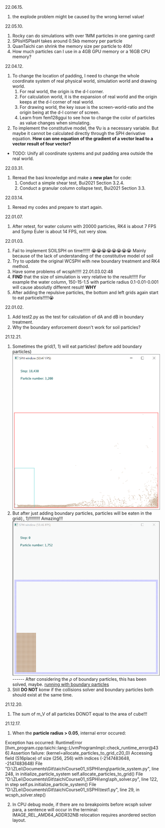 

22.06.15.
1. the explode problem might be caused by the wrong kernel value!



22.05.10.
1. Rocky can do simulations with over 1MM particles in one gaming card!
2. SPlisHSPlasH takes around 0.5kb memory per particle
3. QuanTaichi can shrink the memory size per particle to 40b!
4. How much particles can I use in a 4GB GPU memory or a 16GB CPU memory?

22.04.12.
1. To change the location of padding, I need to change the whole coordinate system of real physical world, simulation world and drawing world.
   1. For real world, the origin is the d-l corner.
   2. For calculation world, it is the expansion of real world and the origin keeps at the d-l corner of real world.
   3. For drawing world, the key issue is the screen-world-ratio and the origin being at the d-l corner of screen.
   4. Learn from fem128ggui to see how to change the color of particles as value changes when simulating.
2. To implement the constitutive model, the $\nabla u$ is a necessary variable. But maybe it cannot be calculated directly through the SPH derivative equation. **How can one equation of the gradient of a vector lead to a vector result of four vector?**
* TODO: Unify all coordinate systems and put padding area outside the real world.


22.03.31.
1. Reread the basi knowledge and make a **new plan** for code:
   1. Conduct a simple shear test, Bui2021 Section 3.2.4.
   2. Conduct a granular column collapse test, Bui2021 Section 3.3.

22.03.14.
1. Reread my codes and prepare to start again.

22.01.07.
1. After retest, for water column with 20000 particles, RK4 is about 7 FPS and Symp Euler is about 14 FPS, not very slow.

22.01.03.
1. Fail to implement SOILSPH on time!!!!!! :sob::sob::sob::sob::sob::sob::sob::sob: Mainly because of the lack of understanding of the constitutive model of soil
2. Try to update the original WCSPH with new boundary treatment and RK4 method.
3. Have some problems of wcsph!!!!! 22.01.03.02:48
4. **FIND** that the size of simulation is very relative to the result!!!!! For example the water column, 150-15-1.5 with particle radius 0.1-0.01-0.001 will cause absolutly different result! **WHY**
5. After adding the repulsive particles, the bottom and left grids again start to eat particels!!!!!:sob:

22.01.02.
1. Add test2.py as the test for calculation of dA and dB in boundary treatment.
2. Why the boundary enforcement doesn't work for soil particles?

21.12.21.
1. Sometimes the grid(1, 1) will eat particles! (before add boundary particles)
![grid eat particles](temp/Snipaste_2021-12-21_18-00-30.png)
2. But after just adding boundary particles, particles will be eaten in the grid(:, 1)!!!!!!!!! Amazing!!!
![bottom eat particles!](temp/211221_bug1.gif)
------ After considering the $\rho$ of boundary particles, this has been solved, maybe.
[running with boundary particles](temp/211221_show1.mp4)
3. Still **DO NOT** konw if the collisions solver and boundary particles both should exist at the same time.


21.12.20.
1. The sum of m_V of all particles DONOT equal to the area of cube!!!

21.12.17.

1. When the **particle radius > 0.05**, internal error occured:

Exception has occurred: RuntimeError
[llvm_program.cpp:taichi::lang::LlvmProgramImpl::check_runtime_error@436] Assertion failure: (kernel=allocate_particles_to_grid_c20_0) Accessing field (S16place<i32>) of size (256, 256) with indices (-2147483648, -2147483648)
  File "D:\ZLei\Documents\Git\taichiCourse01_tiSPHi\eng\particle_system.py", line 248, in initialize_particle_system
    self.allocate_particles_to_grid()
  File "D:\ZLei\Documents\Git\taichiCourse01_tiSPHi\eng\sph_solver.py", line 122, in step
    self.ps.initialize_particle_system()
  File "D:\ZLei\Documents\Git\taichiCourse01_tiSPHi\test1.py", line 29, in <module>
    wcsph_solver.step()

2. In CPU debug mode, if there are no breakpoints before wcsph solver para, a sentence will occur in the terminal:
IMAGE_REL_AMD64_ADDR32NB relocation requires anordered section layout.
